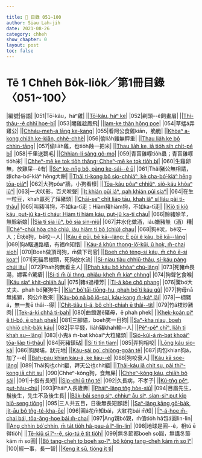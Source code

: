 ```yaml
---

title: 📖 目錄 051~100
author: Siau Lah-jih
date: 2021-08-26
category: chheh
show_chapter: 0
layout: post
toc: false
---
```


# Tē 1 Chheh Bo̍k-lio̍k／第1冊目錄 〈051~100〉



|編號|俗語|
|051|Tō͘-kâu，háⁿ雞|
||[Tō͘-kâu, háⁿ ke](10-21.html)|
|052|剃頭--ê飼畫眉|
||[Thì-thâu--ê chhī hoe-bî](10-22.html)|
|053|閹雞趁鳳飛|
||[Iam-ke thàn hōng poe](10-23.html)|
|054|草蜢á弄雞公|
||[Chháu-meh-á lāng ke-kang](10-24.html)|
|055|看阿公食雞kiān，脆脆|
||[Khòaⁿ a-kong chia̍h ke-kiān, chhè-chhè](10-25.html)|
|056|偷lia̍h雞無秤重|
||[Thau lia̍h ke bô chhìn-tāng](10-26.html)|
|057|偷lia̍h雞，也tio̍h蝕一把米|
||[Thau lia̍h ke, iā tio̍h si̍h chi̍t-pé bí](10-27.html)|
|058|千里送鵝毛|
||[Chhian-lí sàng gô-mo͘](10-28.html)|
|059|青盲雞啄tio̍h蟲；青盲雞啄tio̍h米|
||[Chheⁿ-mê ke tok tio̍h thâng; Chheⁿ-mê ke tok tio̍h bí](10-29.html)|
|060|生雞卵無，放雞屎--ê有|
||[Seⁿ ke-nn̄g bô, pàng ke-sái--ê ū](10-30.html)|
|061|Thâi豬公無相請，嫁cha-bó͘-kiáⁿ hēng大餅|
||[Thâi ti-kong bô sio-chhiáⁿ, kè cha-bó͘-kiáⁿ hēng tōa-piáⁿ](11-01.html)|
|062|大狗pôaⁿ牆，小狗看樣|
||[Tōa-káu pôaⁿ chhiûⁿ, sió-káu khòaⁿ iūⁿ](11-02.html)|
|063|一犬吠影，百犬吠聲|
||[It khián pūi iáⁿ, pah khián pūi siaⁿ](11-03.html)|
|064|在生一粒豆，khah贏死了拜豬頭|
||[Chāi-seⁿ chi̍t lia̍p tāu, khah iâⁿ sí liáu pài ti-thâu](11-04.html)|
|065|叫豬叫狗，不如ka-tī走；Hiàm豬hiàm狗，不如ka-tī走|
||[Kiò ti kiò káu, put-jû ka-tī cháu; Hiàm ti hiàm káu, put-jû ka-tī cháu](11-05.html)|
|066|賒豬賒羊，無賒新娘|
||[Sia ti sia iûⁿ, bô sia sin-niû](11-06.html)|
|067|井水化做酒，iáu嫌豬無（酒）糟|
||[Chéⁿ-chúi hòa chò chiú, iáu hiâm ti bô (chiú) chau](11-07.html)|
|068|狗ē吠，bē咬--人；Ē吠ê狗，bē咬--人|
||[Káu ē pūi, bē kā--lâng; Ē pūi ê káu, bē kā--lâng](11-08.html)|
|069|狗á睏通路櫃，有福m̄知惜|
||[Káu-á khùn thong-lō͘-kūi, ū hok, m̄-chai sioh](11-09.html)|
|070|Boeh做頂司狗，m̄做下司官|
||[Boeh chò téng-si káu, m̄ chò ē-si koaⁿ](11-10.html)|
|071|死貓吊樹頭，死狗放水流|
||[Sí-niau tiàu chhiū-thâu, sí-káu pàng chúi lâu](11-11.html)|
|072|Phah狗無看主人|
||[Phah káu bô khòaⁿ chú-lâng](11-12.html)|
|073|死豬m̄畏湯，嫖客m̄驚瘡|
||[Sí-ti m̄ ùi thng, phiâu-kheh m̄ kiaⁿ chhng](11-13.html)|
|074|狗聲乞食喉|
||[Káu siaⁿ khit-chia̍h âu](11-14.html)|
|075|豬á過槽芳|
||[Ti-á kòe chô phang](11-15.html)|
|076|驚bó͘大丈夫、phah bó͘豬狗牛|
||[Kiaⁿ bó͘ tāi-tiōng-hu, phah bó͘ ti káu gû](11-16.html)|
|077|狗母nā無搖獅，狗公m̄敢來|
||[Káu-bó nā bô iô-sai, káu-kang m̄-káⁿ lâi](11-17.html)|
|078|一椆豬á，無一隻ē thâi--得|
||[Chi̍t-tiâu ti-á, bô chi̍t-chiah ē thâi--tit](11-18.html)|
|079|竹á枝炒豬肉|
||[Tek-á-ki chhá ti-bah](11-19.html)|
|080|曲館邊ê豬母，ē phah phek|
||[Khek-koán piⁿ ê ti-bó, ē phah phek](11-20.html)|
|081|三腳貓，boeh笑一目狗|
||[Saⁿ-kha niau, boeh chhiò chi̍t-ba̍k káu](11-21.html)|
|082|平平錢，lia̍h豬khah輸--人|
||[Pêⁿ-pêⁿ chîⁿ, lia̍h ti khah su--lâng](11-22.html)|
|083|小鬼á m̄-bat khòaiⁿ大粒豬頭|
||[Sió-kúi-á m̄-bat khoàiⁿ tōa-lia̍p ti-thâu](11-23.html)|
|084|死豬鎮砧|
||[Sí ti tìn tiam](11-24.html)|
|085|弄狗相咬|
||[Lōng káu sio-kā](11-25.html)|
|086|狗屎埔，狀元地|
||[Káu-sái po͘, chiōng-goân tē](11-26.html)|
|087|肉包khian狗á，加了--ê|
||[Bah-pau khian káu-á, ke liáu--ê](11-27.html)|
|088|狗咬衰人|
||[Káu kā soe-lâng](11-28.html)|
|089|Thâi狗也chit軀，拜天公也chit軀|
||[Thâi-káu iā chit su, pài thiⁿ-kong iā chit su](11-29.html)|
|090|Chheⁿ-kông狗，食無屎|
||[Chheⁿ-kông káu, chia̍h bô sái](11-30.html)|
|091|十指有長短|
||[Si̍p-chí ū tn̂g té](12-01.html)|
|092|久長病，不孝子|
||[Kú-tn̂g pēⁿ, put-hàu-chú](12-02.html)|
|093|Pháiⁿ人長歲壽|
||[Pháiⁿ-lâng tn̂g hòe-siū](12-03.html)|
|094|目眉先生，鬚後生，先生不及後生長|
||[Ba̍k-bâi seng siⁿ, chhiuⁿ āu siⁿ, sian-siⁿ put ki̍p hiō-seng tiông](12-04.html)|
|095|三人共五目，日後無長短腳話|
||[Saⁿ-lâng kāng gō͘-ba̍k, ji̍t-āu bô tn̂g-té-kha-ōe](12-05.html)|
|096|圓á花m̄知bái，大紅花bái m̄知|
||[Îⁿ-á-hoe m̄-chai bái, tōa-âng-hoe bái m̄-chai](12-06.html)|
|097|Ang親bó͘親，m̄值tio̍h hâ包á圓lin-lin|
||[Ang chhin bó͘ chhin, m̄ ta̍t tio̍h hâ-pau-á îⁿ-lin-lin](12-07.html)|
|098|地球是圓--ê，相tú ē得tio̍h|
||[Tē-kiû sī îⁿ--ê, sio-tú ē tit tio̍h](12-08.html)|
|099|無冬節都boeh so圓，無講冬節kám m̄ so圓|
||[Bô tang-cheh to boeh so-îⁿ, bô kóng tang-cheh kám m̄ so îⁿ](12-09.html)|
|100|經一事，長一智|
||[Keng it sū, tióng it tì](12-10.html)|

